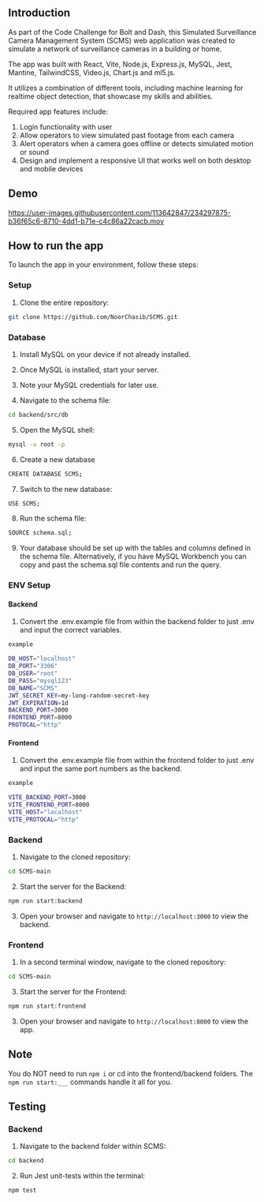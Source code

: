 ## **Introduction**

As part of the Code Challenge for Bolt and Dash, this Simulated Surveillance Camera Management System (SCMS) web application was created to simulate a network of surveillance cameras in a building or home. 

The app was built with React, Vite, Node.js, Express.js, MySQL, Jest, Mantine, TailwindCSS, Video.js, Chart.js and ml5.js.

It utilizes a combination of different tools, including machine learning for realtime object detection, that showcase my skills and abilities.


Required app features include:

1. Login functionality with user
2. Allow operators to view simulated past footage from each camera
3. Alert operators when a camera goes offline or detects simulated motion or sound
4. Design and implement a responsive UI that works well on both desktop and mobile
devices

## **Demo**

https://user-images.githubusercontent.com/113642847/234297875-b36f65c6-8710-4dd1-b71e-c4c86a22cacb.mov


## **How to run the app**

To launch the app in your environment, follow these steps:
### Setup
1. Clone the entire repository:
```bash
git clone https://github.com/NoorChasib/SCMS.git
```

### Database
1. Install MySQL on your device if not already installed.

2. Once MySQL is installed, start your server.

3. Note your MySQL credentials for later use.

4. Navigate to the schema file:
```bash
cd backend/src/db
```
5. Open the MySQL shell:
```bash
mysql -u root -p
```
6. Create a new database
```bash
CREATE DATABASE SCMS;
```
7. Switch to the new database:
```bash
USE SCMS;
```
8. Run the schema file:
```bash
SOURCE schema.sql;
```
9. Your database should be set up with the tables and columns defined in the schema file. Alternatively, if you have MySQL Workbench you can copy and past the schema.sql file contents and run the query.

### ENV Setup
#### Backend
1. Convert the .env.example file from within the backend folder to just .env and input the correct variables.

```bash
example

DB_HOST="localhost"
DB_PORT="3306"
DB_USER="root"
DB_PASS="mysql123"
DB_NAME="SCMS"
JWT_SECRET_KEY=my-long-random-secret-key
JWT_EXPIRATION=1d
BACKEND_PORT=3000
FRONTEND_PORT=8000
PROTOCAL="http"
```

#### Frontend
1. Convert the .env.example file from within the frontend folder to just .env and input the same port numbers as the backend. 

```bash
example

VITE_BACKEND_PORT=3000
VITE_FRONTEND_PORT=8000
VITE_HOST="localhost"
VITE_PROTOCAL="http"
```


### Backend
1. Navigate to the cloned repository:
```bash
cd SCMS-main
```
2. Start the server for the Backend:
```bash
npm run start:backend
```
3. Open your browser and navigate to `http://localhost:3000` to view the backend.

### Frontend
1. In a second terminal window, navigate to the cloned repository:
```bash
cd SCMS-main
```
3. Start the server for the Frontend:
```bash
npm run start:frontend
```
3. Open your browser and navigate to `http://localhost:8000` to view the app.

## Note
You do NOT need to run `npm i` or cd into the frontend/backend folders. The `npm run start:___` commands handle it all for you.

## **Testing**

### Backend
1. Navigate to the backend folder within SCMS:
```bash
cd backend
```
2. Run Jest unit-tests within the terminal:
```bash
npm test
```



